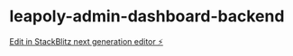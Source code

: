 # leapoly-admin-dashboard-backend

[Edit in StackBlitz next generation editor ⚡️](https://stackblitz.com/~/github.com/AliBag-de/leapoly-admin-dashboard-backend)